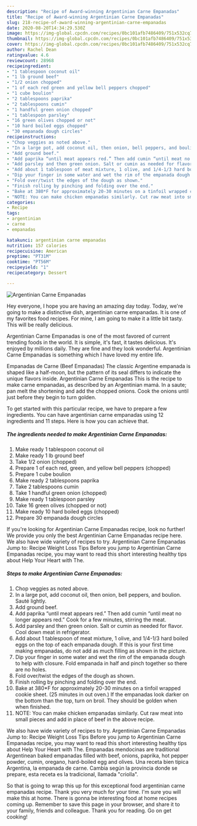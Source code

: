 ```yaml
---
description: "Recipe of Award-winning Argentinian Carne Empanadas"
title: "Recipe of Award-winning Argentinian Carne Empanadas"
slug: 218-recipe-of-award-winning-argentinian-carne-empanadas
date: 2020-08-20T14:34:29.530Z
image: https://img-global.cpcdn.com/recipes/0bc101afb7486409/751x532cq70/argentinian-carne-empanadas-recipe-main-photo.jpg
thumbnail: https://img-global.cpcdn.com/recipes/0bc101afb7486409/751x532cq70/argentinian-carne-empanadas-recipe-main-photo.jpg
cover: https://img-global.cpcdn.com/recipes/0bc101afb7486409/751x532cq70/argentinian-carne-empanadas-recipe-main-photo.jpg
author: Rachel Dean
ratingvalue: 4.6
reviewcount: 28968
recipeingredient:
- "1 tablespoon coconut oil"
- "1 lb ground beef"
- "1/2 onion chopped"
- "1 of each red green and yellow bell peppers chopped"
- "1 cube boulion"
- "2 tablespoons paprika"
- "2 tablespoons cumin"
- "1 handful green onion chopped"
- "1 tablespoon parsley"
- "16 green olives chopped or not"
- "10 hard boiled eggs chopped"
- "30 empanada dough circles"
recipeinstructions:
- "Chop veggies as noted above."
- "In a large pot, add coconut oil, then onion, bell peppers, and boulion. Sauté lightly."
- "Add ground beef."
- "Add paprika “until meat appears red.” Then add cumin “until meat no longer appears red.” Cook for a few minutes, stirring the meat."
- "Add parsley and then green onion. Salt or cumin as needed for flavor. Cool down meat in refrigerator."
- "Add about 1 tablespoon of meat mixture, 1 olive, and 1/4-1/3 hard boiled eggs on the top of each empanada dough. If this is your first time making empanadas, do not add as much filling as shown in the picture."
- "Dip your finger in some water and wet the rim of the empanada dough to help with closure. Fold empanada in half and pinch together so there are no holes."
- "Fold over/twist the edges of the dough as shown."
- "Finish rolling by pinching and folding over the end."
- "Bake at 380*F for approximately 20-30 minutes on a tinfoil wrapped cookie sheet. (25 minutes in out oven.) If the empanadas look darker on the bottom than the top, turn on broil. They should be golden when when finished."
- "NOTE: You can make chicken empanadas similarly. Cut raw meat into small pieces and add in place of beef in the above recipe."
categories:
- Recipe
tags:
- argentinian
- carne
- empanadas

katakunci: argentinian carne empanadas 
nutrition: 157 calories
recipecuisine: American
preptime: "PT31M"
cooktime: "PT56M"
recipeyield: "1"
recipecategory: Dessert

---
```



![Argentinian Carne Empanadas](https://img-global.cpcdn.com/recipes/0bc101afb7486409/751x532cq70/argentinian-carne-empanadas-recipe-main-photo.jpg)

Hey everyone, I hope you are having an amazing day today. Today, we're going to make a distinctive dish, argentinian carne empanadas. It is one of my favorites food recipes. For mine, I am going to make it a little bit tasty. This will be really delicious.

Argentinian Carne Empanadas is one of the most favored of current trending foods in the world. It is simple, it's fast, it tastes delicious. It's enjoyed by millions daily. They are fine and they look wonderful. Argentinian Carne Empanadas is something which I have loved my entire life.

Empanadas de Carne (Beef Empanadas) The classic Argentine empanada is shaped like a half-moon, but the pattern of its seal differs to indicate the unique flavors inside. Argentinian Carne Empanadas This is the recipe to make carne empanadas, as described by an Argentinian mamá. In a saute; pan melt the shortening and add the chopped onions. Cook the onions until just before they begin to turn golden.


To get started with this particular recipe, we have to prepare a few ingredients. You can have argentinian carne empanadas using 12 ingredients and 11 steps. Here is how you can achieve that.

<!--inarticleads1-->

##### The ingredients needed to make Argentinian Carne Empanadas:

1. Make ready 1 tablespoon coconut oil
1. Make ready 1 lb ground beef
1. Take 1/2 onion (chopped)
1. Prepare 1 of each red, green, and yellow bell peppers (chopped)
1. Prepare 1 cube boulion
1. Make ready 2 tablespoons paprika
1. Take 2 tablespoons cumin
1. Take 1 handful green onion (chopped)
1. Make ready 1 tablespoon parsley
1. Take 16 green olives (chopped or not)
1. Make ready 10 hard boiled eggs (chopped)
1. Prepare 30 empanada dough circles


If you&#39;re looking for Argentinian Carne Empanadas recipe, look no further! We provide you only the best Argentinian Carne Empanadas recipe here. We also have wide variety of recipes to try. Argentinian Carne Empanadas Jump to: Recipe Weight Loss Tips Before you jump to Argentinian Carne Empanadas recipe, you may want to read this short interesting healthy tips about Help Your Heart with The. 

<!--inarticleads2-->

##### Steps to make Argentinian Carne Empanadas:

1. Chop veggies as noted above.
1. In a large pot, add coconut oil, then onion, bell peppers, and boulion. Sauté lightly.
1. Add ground beef.
1. Add paprika “until meat appears red.” Then add cumin “until meat no longer appears red.” Cook for a few minutes, stirring the meat.
1. Add parsley and then green onion. Salt or cumin as needed for flavor. Cool down meat in refrigerator.
1. Add about 1 tablespoon of meat mixture, 1 olive, and 1/4-1/3 hard boiled eggs on the top of each empanada dough. If this is your first time making empanadas, do not add as much filling as shown in the picture.
1. Dip your finger in some water and wet the rim of the empanada dough to help with closure. Fold empanada in half and pinch together so there are no holes.
1. Fold over/twist the edges of the dough as shown.
1. Finish rolling by pinching and folding over the end.
1. Bake at 380*F for approximately 20-30 minutes on a tinfoil wrapped cookie sheet. (25 minutes in out oven.) If the empanadas look darker on the bottom than the top, turn on broil. They should be golden when when finished.
1. NOTE: You can make chicken empanadas similarly. Cut raw meat into small pieces and add in place of beef in the above recipe.


We also have wide variety of recipes to try. Argentinian Carne Empanadas Jump to: Recipe Weight Loss Tips Before you jump to Argentinian Carne Empanadas recipe, you may want to read this short interesting healthy tips about Help Your Heart with The. Empanadas mendocinas are traditional Argentinean baked empanadas filled with beef, onions, paprika, hot pepper powder, cumin, oregano, hard-boiled egg and olives. Una receta bien típica Argentina, la empanada de carne. Cambia según la provincia donde se prepare, esta receta es la tradicional, llamada &#34;criolla&#34;. 

So that is going to wrap this up for this exceptional food argentinian carne empanadas recipe. Thank you very much for your time. I'm sure you will make this at home. There is gonna be interesting food at home recipes coming up. Remember to save this page in your browser, and share it to your family, friends and colleague. Thank you for reading. Go on get cooking!
